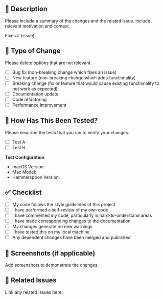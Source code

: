 ## 📝 Description

Please include a summary of the changes and the related issue. Include relevant motivation and context.

Fixes # (issue)

## 🔧 Type of Change

Please delete options that are not relevant.

- [ ] Bug fix (non-breaking change which fixes an issue)
- [ ] New feature (non-breaking change which adds functionality)
- [ ] Breaking change (fix or feature that would cause existing functionality to not work as expected)
- [ ] Documentation update
- [ ] Code refactoring
- [ ] Performance improvement

## 🧪 How Has This Been Tested?

Please describe the tests that you ran to verify your changes.

- [ ] Test A
- [ ] Test B

**Test Configuration**:
* macOS Version:
* Mac Model:
* Hammerspoon Version:

## ✅ Checklist

- [ ] My code follows the style guidelines of this project
- [ ] I have performed a self-review of my own code
- [ ] I have commented my code, particularly in hard-to-understand areas
- [ ] I have made corresponding changes to the documentation
- [ ] My changes generate no new warnings
- [ ] I have tested this on my local machine
- [ ] Any dependent changes have been merged and published

## 📸 Screenshots (if applicable)

Add screenshots to demonstrate the changes.

## 🔗 Related Issues

Link any related issues here.
